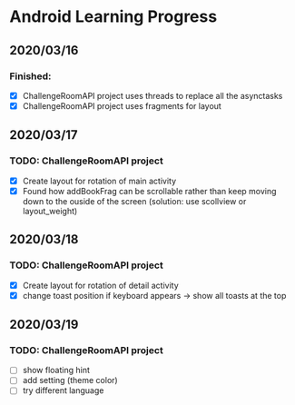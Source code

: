 # Android Learning Progress

## 2020/03/16
### Finished:
- [x] ChallengeRoomAPI project uses threads to replace all the asynctasks
- [x] ChallengeRoomAPI project uses fragments for layout

## 2020/03/17
### TODO: ChallengeRoomAPI project
- [x] Create layout for rotation of main activity
- [x] Found how addBookFrag can be scrollable rather than keep moving down to the ouside of the screen (solution: use scollview or layout_weight)

## 2020/03/18
### TODO: ChallengeRoomAPI project
- [x] Create layout for rotation of detail activity
- [x] change toast position if keyboard appears -> show all toasts at the top

## 2020/03/19
### TODO: ChallengeRoomAPI project
- [ ] show floating hint
- [ ] add setting (theme color)
- [ ] try different language